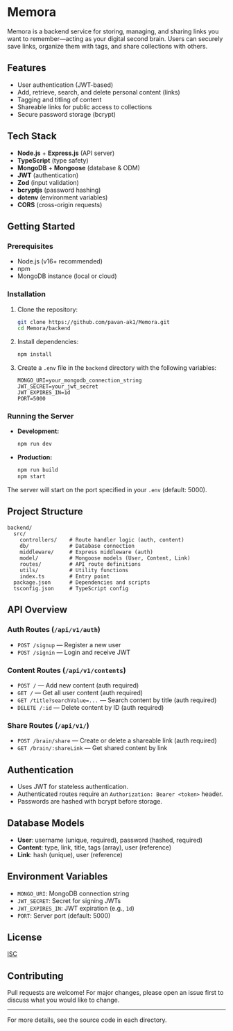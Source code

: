# Memora

Memora is a backend service for storing, managing, and sharing links you want to remember—acting as your digital second brain. Users can securely save links, organize them with tags, and share collections with others.

## Features
- User authentication (JWT-based)
- Add, retrieve, search, and delete personal content (links)
- Tagging and titling of content
- Shareable links for public access to collections
- Secure password storage (bcrypt)

## Tech Stack
- **Node.js** + **Express.js** (API server)
- **TypeScript** (type safety)
- **MongoDB** + **Mongoose** (database & ODM)
- **JWT** (authentication)
- **Zod** (input validation)
- **bcryptjs** (password hashing)
- **dotenv** (environment variables)
- **CORS** (cross-origin requests)

## Getting Started

### Prerequisites
- Node.js (v16+ recommended)
- npm
- MongoDB instance (local or cloud)

### Installation
1. Clone the repository:
   ```bash
   git clone https://github.com/pavan-ak1/Memora.git
   cd Memora/backend
   ```
2. Install dependencies:
   ```bash
   npm install
   ```
3. Create a `.env` file in the `backend` directory with the following variables:
   ```env
   MONGO_URI=your_mongodb_connection_string
   JWT_SECRET=your_jwt_secret
   JWT_EXPIRES_IN=1d
   PORT=5000
   ```

### Running the Server
- **Development:**
  ```bash
  npm run dev
  ```
- **Production:**
  ```bash
  npm run build
  npm start
  ```

The server will start on the port specified in your `.env` (default: 5000).

## Project Structure
```
backend/
  src/
    controllers/    # Route handler logic (auth, content)
    db/             # Database connection
    middleware/     # Express middleware (auth)
    model/          # Mongoose models (User, Content, Link)
    routes/         # API route definitions
    utils/          # Utility functions
    index.ts        # Entry point
  package.json      # Dependencies and scripts
  tsconfig.json     # TypeScript config
```

## API Overview

### Auth Routes (`/api/v1/auth`)
- `POST /signup` — Register a new user
- `POST /signin` — Login and receive JWT

### Content Routes (`/api/v1/contents`)
- `POST /` — Add new content (auth required)
- `GET /` — Get all user content (auth required)
- `GET /title?searchValue=...` — Search content by title (auth required)
- `DELETE /:id` — Delete content by ID (auth required)

### Share Routes (`/api/v1/`)
- `POST /brain/share` — Create or delete a shareable link (auth required)
- `GET /brain/:shareLink` — Get shared content by link

## Authentication
- Uses JWT for stateless authentication.
- Authenticated routes require an `Authorization: Bearer <token>` header.
- Passwords are hashed with bcrypt before storage.

## Database Models
- **User**: username (unique, required), password (hashed, required)
- **Content**: type, link, title, tags (array), user (reference)
- **Link**: hash (unique), user (reference)

## Environment Variables
- `MONGO_URI`: MongoDB connection string
- `JWT_SECRET`: Secret for signing JWTs
- `JWT_EXPIRES_IN`: JWT expiration (e.g., `1d`)
- `PORT`: Server port (default: 5000)

## License
[ISC](LICENSE)

## Contributing
Pull requests are welcome! For major changes, please open an issue first to discuss what you would like to change.

---
For more details, see the source code in each directory. 